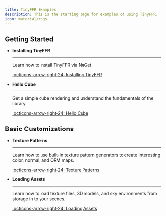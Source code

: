 ```yaml
---
title: TinyFFR Examples
description: This is the starting page for examples of using TinyFFR.
icon: material/cogs
---
```


## Getting Started

<div class="grid cards" markdown>

-   __Installing TinyFFR__

    ---

    Learn how to install TinyFFR via NuGet.

    [:octicons-arrow-right-24: Installing TinyFFR](installing.md)

-   __Hello Cube__

    ---

    Get a simple cube rendering and understand the fundamentals of the library.

    [:octicons-arrow-right-24: Hello Cube](hello_cube.md)

</div>

## Basic Customizations

<div class="grid cards" markdown>

-   __Texture Patterns__

    ---

    Learn how to use built-in texture pattern generators to create interesting color, normal, and ORM maps.

    [:octicons-arrow-right-24: Texture Patterns](texture_patterns.md)

-   __Loading Assets__

    ---

    Learn how to load texture files, 3D models, and sky environments from storage in to your scenes.

    [:octicons-arrow-right-24: Loading Assets](loading_assets.md)

</div>